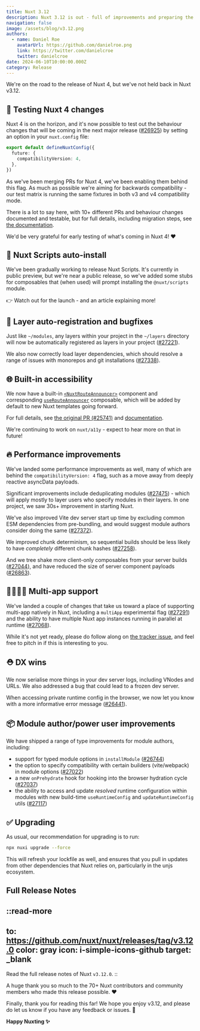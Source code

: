 ```yaml
---
title: Nuxt 3.12
description: Nuxt 3.12 is out - full of improvements and preparing the way for Nuxt 4!
navigation: false
image: /assets/blog/v3.12.png
authors:
  - name: Daniel Roe
    avatarUrl: https://github.com/danielroe.png
    link: https://twitter.com/danielcroe
    twitter: danielcroe
date: 2024-06-10T10:00:00.000Z
category: Release
---
```


We're on the road to the release of Nuxt 4, but we've not held back in Nuxt v3.12.

## 🚀 Testing Nuxt 4 changes

Nuxt 4 is on the horizon, and it's now possible to test out the behaviour changes that will be coming in the next major release ([#26925](https://github.com/nuxt/nuxt/pull/26925)) by setting an option in your `nuxt.config` file:

```ts
export default defineNuxtConfig({
  future: {
    compatibilityVersion: 4,
  },
})
```

As we've been merging PRs for Nuxt 4, we've been enabling them behind this flag. As much as possible we're aiming for backwards compatibility - our test matrix is running the same fixtures in both v3 and v4 compatibility mode.

There is a lot to say here, with 10+ different PRs and behaviour changes documented and testable, but for full details, including migration steps, see [the documentation](/docs/getting-started/upgrade#testing-nuxt-4).

We'd be very grateful for early testing of what's coming in Nuxt 4! ❤️

## 📜 Nuxt Scripts auto-install

We've been gradually working to release Nuxt Scripts. It's currently in public preview, but we're near a public release, so we've added some stubs for composables that (when used) will prompt installing the `@nuxt/scripts` module.

👉 Watch out for the launch - and an article explaining more!

## 🌈 Layer auto-registration and bugfixes

Just like `~/modules`, any layers within your project in the `~/layers` directory will now be automatically registered as layers in your project ([#27221](https://github.com/nuxt/nuxt/pull/27221)).

We also now correctly load layer dependencies, which should resolve a range of issues with monorepos and git installations ([#27338](https://github.com/nuxt/nuxt/pull/27338)).

## 🌐 Built-in accessibility

We now have a built-in [`<NuxtRouteAnnouncer>`](/docs/api/components/nuxt-route-announcer) component and corresponding [`useRouteAnnouncer`](/docs/api/composables/use-route-announcer) composable, which will be added by default to new Nuxt templates going forward.

For full details, see [the original PR (#25741)](https://github.com/nuxt/nuxt/pull/25741) and [documentation](/docs/api/components/nuxt-route-announcer).

We're continuing to work on `nuxt/a11y` - expect to hear more on that in future!

## 🔥 Performance improvements

We've landed some performance improvements as well, many of which are behind the `compatibilityVersion: 4` flag, such as a move away from deeply reactive asyncData payloads.

Significant improvements include deduplicating modules ([#27475](https://github.com/nuxt/nuxt/pull/27475)) - which will apply mostly to layer users who specify modules in their layers. In one project, we saw 30s+ improvement in starting Nuxt.

We've also improved Vite dev server start up time by excluding common ESM dependencies from pre-bundling, and would suggest module authors consider doing the same ([#27372](https://github.com/nuxt/nuxt/pull/27372)).

We improved chunk determinism, so sequential builds should be less likely to have _completely_ different chunk hashes ([#27258](https://github.com/nuxt/nuxt/pull/27258)).

And we tree shake more client-only composables from your server builds ([#27044](https://github.com/nuxt/nuxt/pull/27044)), and have reduced the size of server component payloads ([#26863](https://github.com/nuxt/nuxt/pull/26863)).

## 👨‍👩‍👧‍👦 Multi-app support

We've landed a couple of changes that take us toward a place of supporting multi-app natively in Nuxt, including a `multiApp` experimental flag ([#27291](https://github.com/nuxt/nuxt/pull/27291)) and the ability to have multiple Nuxt app instances running in parallel at runtime ([#27068](https://github.com/nuxt/nuxt/pull/27068)).

While it's not yet ready, please do follow along on [the tracker issue](https://github.com/nuxt/nuxt/issues/21635), and feel free to pitch in if this is interesting to you.

## ⛑️ DX wins

We now serialise more things in your dev server logs, including VNodes and URLs. We also addressed a bug that could lead to a frozen dev server.

When accessing private runtime config in the browser, we now let you know with a more informative error message ([#26441](https://github.com/nuxt/nuxt/pull/26441)).

## 📦 Module author/power user improvements

We have shipped a range of type improvements for module authors, including:

- support for typed module options in `installModule` ([#26744](https://github.com/nuxt/nuxt/pull/26744))
- the option to specify compatibility with certain builders (vite/webpack) in module options ([#27022](https://github.com/nuxt/nuxt/pull/27022))
- a new `onPrehydrate` hook for hooking into the browser hydration cycle ([#27037](https://github.com/nuxt/nuxt/pull/27037))
- the ability to access and update _resolved_ runtime configuration within modules with new build-time `useRuntimeConfig` and `updateRuntimeConfig` utils ([#27117](https://github.com/nuxt/nuxt/pull/27117))


## ✅ Upgrading

As usual, our recommendation for upgrading is to run:

```sh
npx nuxi upgrade --force
```

This will refresh your lockfile as well, and ensures that you pull in updates from other dependencies that Nuxt relies on, particularly in the unjs ecosystem.

## Full Release Notes

::read-more
---
to: https://github.com/nuxt/nuxt/releases/tag/v3.12.0
color: gray
icon: i-simple-icons-github
target: _blank
---
Read the full release notes of Nuxt `v3.12.0`.
::


A huge thank you so much to the 70+ Nuxt contributors and community members who made this release possible. ❤️

Finally, thank you for reading this far! We hope you enjoy v3.12, and please do let us know if you have any feedback or issues. 🙏


**Happy Nuxting ✨**